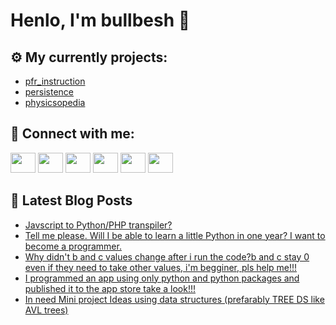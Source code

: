 # Henlo, I'm bullbesh 👋

## ⚙️ My currently projects:
- [pfr_instruction](https://github.com/bullbesh/pfr_instruction)
- [persistence](https://github.com/bullbesh/persistence)
- [physicsopedia](https://github.com/bullbesh/physicsopedia)

## 🔎 Connect with me:
[<img height="32" width="40" src="https://cdn.jsdelivr.net/npm/simple-icons@v5/icons/telegram.svg" />](https://t.me/bullbesh)
[<img height="32" width="40" src="https://cdn.jsdelivr.net/npm/simple-icons@v5/icons/vk.svg" />](https://vk.com/bullbesh)
[<img height="32" width="40" src="https://cdn.jsdelivr.net/npm/simple-icons@v5/icons/twitter.svg" />](https://twitter.com/bullbesh1)
[<img height="32" width="40" src="https://cdn.jsdelivr.net/npm/simple-icons@v5/icons/instagram.svg" />](https://www.instagram.com/bullbesh)
[<img height="32" width="40" src="https://cdn.jsdelivr.net/npm/simple-icons@v5/icons/reddit.svg" />](https://www.reddit.com/user/bullbesh)
[<img height="32" width="40" src="https://cdn.jsdelivr.net/npm/simple-icons@v5/icons/youtube.svg" />](https://www.youtube.com/channel/UCtfjRs6uzgq5mfm8S06WTcg)

## 📕 Latest Blog Posts
<!-- BLOG-POST-LIST:START -->
- [Javscript to Python/PHP transpiler?](https://www.reddit.com/r/Python/comments/qibjgt/javscript_to_pythonphp_transpiler/)
- [Tell me please. Will I be able to learn a little Python in one year? I want to become a programmer.](https://www.reddit.com/r/Python/comments/qibhnr/tell_me_please_will_i_be_able_to_learn_a_little/)
- [Why didn't b and c values change after i run the code?b and c stay 0 even if they need to take other values, i'm begginer, pls help me!!!](https://www.reddit.com/r/Python/comments/qib39r/why_didnt_b_and_c_values_change_after_i_run_the/)
- [I programmed an app using only python and python packages and published it to the app store take a look!!!](https://www.reddit.com/r/Python/comments/qiaf3o/i_programmed_an_app_using_only_python_and_python/)
- [In need Mini project Ideas using data structures (prefarably TREE DS like AVL trees)](https://www.reddit.com/r/Python/comments/qiaefg/in_need_mini_project_ideas_using_data_structures/)
<!-- BLOG-POST-LIST:END -->
